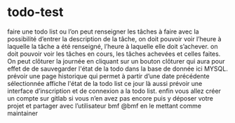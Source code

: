 # todo-test
faire une todo list ou l’on peut renseigner les tâches à faire avec la possibilité d’entrer la description de la tâche, on doit pouvoir voir l’heure à laquelle la tâche a été renseigné, l’heure à laquelle elle doit s’achever. on doit pouvoir voir les tâches en cours, les tâches achevées et celles faites. On peut clôturer la journée en cliquant sur un bouton clôturer qui aura pour effet de de sauvegarder l'état de la todo dans la base de donnée ici MYSQL. prévoir une page historique qui permet à partir d’une date précédente sélectionnée affiche l'état de la todo list ce jour là aussi prévoir une interface d’inscription et de connexion a la todo list. enfin vous allez créer un compte sur gitlab si vous n’en avez pas encore puis y déposer votre projet et partager avec l’utilisateur bmf @bmf en le mettant comme maintainer
